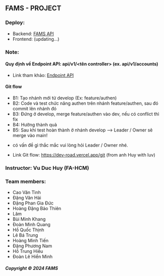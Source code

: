 ## FAMS - PROJECT

### Deploy:

- Backend: [FAMS API](https://famsapi.azurewebsites.net/swagger/index.html)
- Frontend: (updating...)

### Note:

#### Quy định về Endpoint API: api/v1/<tên controller> (ex. api/v1/accounts)

- Link tham khảo: [Endpoint API](https://blog.vietnamlab.vn/restful-api-convention/amp/?fbclid=IwAR3xdKo5ixq-ZxxR1iDkvvdpKzHBJ_0hI1f3dLnNFE2eR9HbUEybh4PzHQ4)

#### Git flow

- B1: Tạo nhánh mới từ develop (Ex: feature/authen)
- B2: Code và test chức năng authen trên nhánh feature/authen, sau đó commit lên nhánh đó
- B3: Đứng ở develop, merge feature/authen vào dev, nếu có conflict thì fix
- B4: Hưởng thành quả
- B5: Sau khi test hoàn thành ở nhánh develop --> Leader / Owner sẽ merge vào main!

* có vấn đề gì thắc mắc vui lòng hỏi Leader / Owner nhé.

- Link Git flow: https://dev-road.vercel.app/git (from anh Huy with luv)

### Instructor: Vu Duc Huy (FA-HCM)

### Team members:

- Cao Văn Tình
- Đặng Văn Hải
- Đặng Phan Gia Đức
- Hoàng Đặng Bảo Thiên
- Lâm
- Bùi Minh Khang
- Đoàn Minh Quang
- Hồ Quốc Thịnh
- Lê Bá Trung
- Hoàng Minh Tiến
- Đặng Phương Nam
- Hồ Trung Hiếu
- Đoàn Lê Hiển Minh

##### Copyright © 2024 FAMS

